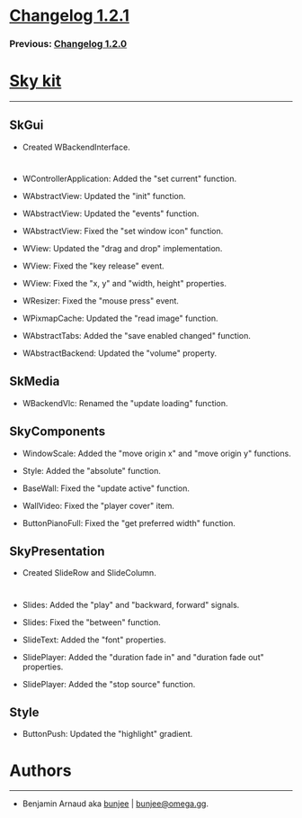 # [Changelog 1.2.1](http://omega.gg/Sky/changes/1.2.1.html)

### Previous: [Changelog 1.2.0](1.2.0.html)

# [Sky kit](http://omega.gg/Sky)
---

## SkGui

- Created WBackendInterface.

#

- WControllerApplication: Added the "set current" function.

- WAbstractView: Updated the "init" function.

- WAbstractView: Updated the "events" function.

- WAbstractView: Fixed the "set window icon" function.

- WView: Updated the "drag and drop" implementation.

- WView: Fixed the "key release" event.

- WView: Fixed the "x, y" and "width, height" properties.

- WResizer: Fixed the "mouse press" event.

- WPixmapCache: Updated the "read image" function.

- WAbstractTabs: Added the "save enabled changed" function.

- WAbstractBackend: Updated the "volume" property.


## SkMedia

- WBackendVlc: Renamed the "update loading" function.


## SkyComponents

- WindowScale: Added the "move origin x" and "move origin y" functions.

- Style: Added the "absolute" function.

- BaseWall: Fixed the "update active" function.

- WallVideo: Fixed the "player cover" item.

- ButtonPianoFull: Fixed the "get preferred width" function.


## SkyPresentation

- Created SlideRow and SlideColumn.

#

- Slides: Added the "play" and "backward, forward" signals.

- Slides: Fixed the "between" function.

- SlideText: Added the "font" properties.

- SlidePlayer: Added the "duration fade in" and "duration fade out" properties.

- SlidePlayer: Added the "stop source" function.


## Style

- ButtonPush: Updated the "highlight" gradient.


# Authors
---

- Benjamin Arnaud aka [bunjee](http://bunjee.me) | <bunjee@omega.gg>.

